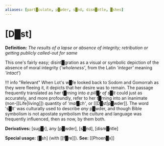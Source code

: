 ```yaml
---
aliases: [part█culate, p█wder, s█nd, dism█ntle, █shes]
---
```

# **[D█st]**

**Definition:** *The results of a lapse or absence of integrity; retribution or getting publicly called-out for same*

This one's fairly easy; disint█gration as a visual or symbolic depiction of the absence of moral integrity (*'wholeness'*, from the Latin *'integer'* meaning *'intact'*)

!!! info "Relevant"
    When Lot's w█fe looked back to Sodom and Gomorrah as they were fleeing it, it depicts that her desire was to remain.  The passage frequently translated as her t█rning into *a pill█r of s█lt* could just as accurately, and more profoundly, refer to her t█rning into an inanimate (non-[[Life|living]]) quantity of *'mal█ch'*, or [[D█st|p█wder]].  The word 's█lt' was culturally used to describe *any* p█wder, and though Bible symbolism is not apostate symbolism the culture and language was frequently influenced, then as now, by them both.

**Derivatives:** [sug█r], any [p█wder], [s█nd], [dism█ntle]

**Special usage:** [█sh] (with [[f█re]]).  **See:** [[Phoen█x]]


